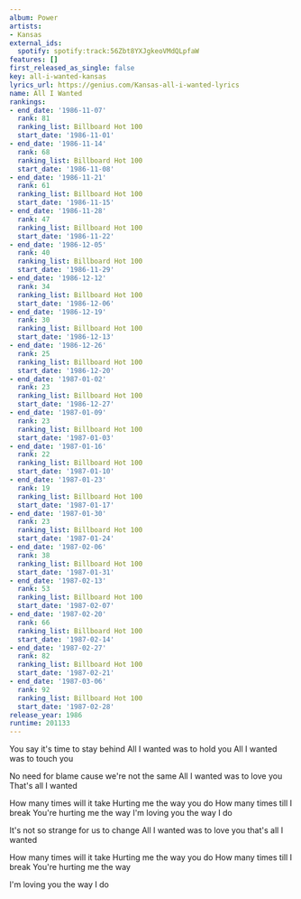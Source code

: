 ```yaml
---
album: Power
artists:
- Kansas
external_ids:
  spotify: spotify:track:56Zbt8YXJgkeoVMdQLpfaW
features: []
first_released_as_single: false
key: all-i-wanted-kansas
lyrics_url: https://genius.com/Kansas-all-i-wanted-lyrics
name: All I Wanted
rankings:
- end_date: '1986-11-07'
  rank: 81
  ranking_list: Billboard Hot 100
  start_date: '1986-11-01'
- end_date: '1986-11-14'
  rank: 68
  ranking_list: Billboard Hot 100
  start_date: '1986-11-08'
- end_date: '1986-11-21'
  rank: 61
  ranking_list: Billboard Hot 100
  start_date: '1986-11-15'
- end_date: '1986-11-28'
  rank: 47
  ranking_list: Billboard Hot 100
  start_date: '1986-11-22'
- end_date: '1986-12-05'
  rank: 40
  ranking_list: Billboard Hot 100
  start_date: '1986-11-29'
- end_date: '1986-12-12'
  rank: 34
  ranking_list: Billboard Hot 100
  start_date: '1986-12-06'
- end_date: '1986-12-19'
  rank: 30
  ranking_list: Billboard Hot 100
  start_date: '1986-12-13'
- end_date: '1986-12-26'
  rank: 25
  ranking_list: Billboard Hot 100
  start_date: '1986-12-20'
- end_date: '1987-01-02'
  rank: 23
  ranking_list: Billboard Hot 100
  start_date: '1986-12-27'
- end_date: '1987-01-09'
  rank: 23
  ranking_list: Billboard Hot 100
  start_date: '1987-01-03'
- end_date: '1987-01-16'
  rank: 22
  ranking_list: Billboard Hot 100
  start_date: '1987-01-10'
- end_date: '1987-01-23'
  rank: 19
  ranking_list: Billboard Hot 100
  start_date: '1987-01-17'
- end_date: '1987-01-30'
  rank: 23
  ranking_list: Billboard Hot 100
  start_date: '1987-01-24'
- end_date: '1987-02-06'
  rank: 38
  ranking_list: Billboard Hot 100
  start_date: '1987-01-31'
- end_date: '1987-02-13'
  rank: 53
  ranking_list: Billboard Hot 100
  start_date: '1987-02-07'
- end_date: '1987-02-20'
  rank: 66
  ranking_list: Billboard Hot 100
  start_date: '1987-02-14'
- end_date: '1987-02-27'
  rank: 82
  ranking_list: Billboard Hot 100
  start_date: '1987-02-21'
- end_date: '1987-03-06'
  rank: 92
  ranking_list: Billboard Hot 100
  start_date: '1987-02-28'
release_year: 1986
runtime: 201133
---
```

You say it's time to stay behind
All I wanted was to hold you
All I wanted was to touch you

No need for blame cause we're not the same
All I wanted was to love you
That's all I wanted

How many times will it take
Hurting me the way you do
How many times till I break
You're hurting me the way I'm loving you the way I do

It's not so strange for us to change
All I wanted was to love you that's all I wanted

How many times will it take
Hurting me the way you do
How many times till I break
You're hurting me the way

I'm loving you the way I do
